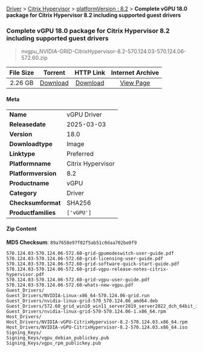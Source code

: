 
[Driver](/README.md)  >  [Citrix Hypervisor](/index/Driver/Citrix_Hypervisor.md)  >  [platformVersion : 8.2](/index/Driver/Citrix_Hypervisor/8.2.md)  >  **Complete vGPU 18.0 package for Citrix Hypervisor 8.2 including supported guest drivers**


###    Complete vGPU 18.0 package for Citrix Hypervisor 8.2 including supported guest drivers

> nvgpu_NVIDIA-GRID-CitrixHypervisor-8.2-570.124.03-570.124.06-572.60.zip   


| **File Size** | **Torrent**  | **HTTP Link** | **Internet Archive** |
|:-------------:|:------------:|:-------------:|:--------------------:|
| 2.26 GB |  [Download](https://archive.org/download/nvgpu_NVIDIA-GRID-CitrixHypervisor-8.2-570.124.03-570.124.06-572.60.zip/nvgpu_NVIDIA-GRID-CitrixHypervisor-8.2-570.124.03-570.124.06-572.60.zip_archive.torrent)       | [Download](https://archive.org/compress/nvgpu_NVIDIA-GRID-CitrixHypervisor-8.2-570.124.03-570.124.06-572.60.zip) | [View Page](https://archive.org/details/nvgpu_NVIDIA-GRID-CitrixHypervisor-8.2-570.124.03-570.124.06-572.60.zip)       |

#### Meta

<table>
<tr><td><strong>Name</strong></td><td>vGPU Driver</td></tr>
<tr><td><strong>Releasedate</strong></td><td>2025-03-03</td></tr>
<tr><td><strong>Version</strong></td><td>18.0</td></tr>
<tr><td><strong>Downloadtype</strong></td><td>Image</td></tr>
<tr><td><strong>Linktype</strong></td><td>Preferred</td></tr>
<tr><td><strong>Platformname</strong></td><td>Citrix Hypervisor</td></tr>
<tr><td><strong>Platformversion</strong></td><td>8.2</td></tr>
<tr><td><strong>Productname</strong></td><td>vGPU</td></tr>
<tr><td><strong>Category</strong></td><td>Driver</td></tr>
<tr><td><strong>Checksumformat</strong></td><td>SHA256</td></tr>
<tr><td><strong>Productfamilies</strong></td><td><code>['vGPU']</code></td></tr>
</table>

#### Zip Content

**MD5 Checksum**: `89a7658e97f02f5ab51c0daa702be0f9`

```text
570.124.03-570.124.06-572.60-grid-gpumodeswitch-user-guide.pdf
570.124.03-570.124.06-572.60-grid-licensing-user-guide.pdf
570.124.03-570.124.06-572.60-grid-software-quick-start-guide.pdf
570.124.03-570.124.06-572.60-grid-vgpu-release-notes-citrix-hypervisor.pdf
570.124.03-570.124.06-572.60-grid-vgpu-user-guide.pdf
570.124.03-570.124.06-572.60-whats-new-vgpu.pdf
Guest_Drivers/
Guest_Drivers/NVIDIA-Linux-x86_64-570.124.06-grid.run
Guest_Drivers/nvidia-linux-grid-570_570.124.06_amd64.deb
Guest_Drivers/572.60_grid_win10_win11_server2019_server2022_dch_64bit_international.exe
Guest_Drivers/nvidia-linux-grid-570-570.124.06-1.x86_64.rpm
Host_Drivers/
Host_Drivers/NVIDIA-vGPU-CitrixHypervisor-8.2-570.124.03.x86_64.rpm
Host_Drivers/NVIDIA-vGPU-CitrixHypervisor-8.2-570.124.03.x86_64.iso
Signing_Keys/
Signing_Keys/vgpu_debian_publickey.pub
Signing_Keys/vgpu_rpm_publickey.pub
```